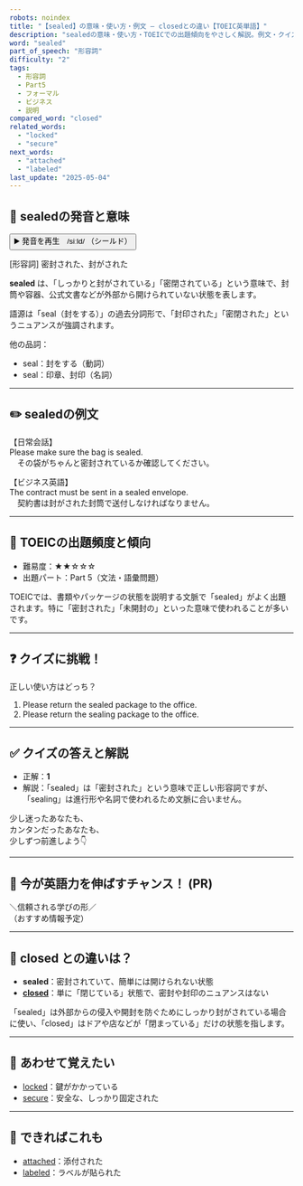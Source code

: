 ```yaml
---
robots: noindex
title: "【sealed】の意味・使い方・例文 ― closedとの違い【TOEIC英単語】"
description: "sealedの意味・使い方・TOEICでの出題傾向をやさしく解説。例文・クイズ付きでclosedとの違いもわかりやすく学べます。"
word: "sealed"
part_of_speech: "形容詞"
difficulty: "2"
tags:
  - 形容詞
  - Part5
  - フォーマル
  - ビジネス
  - 説明
compared_word: "closed"
related_words:
  - "locked"
  - "secure"
next_words:
  - "attached"
  - "labeled"
last_update: "2025-05-04"
---
```


## 🔰 sealedの発音と意味

<button class="play-audio" onclick="playTTS('sealed')">
  <span class="play-audio-main">
    ▶️ 発音を再生　/siːld/
  </span>
  <span class="play-audio-sub">
    （シールド）
  </span>
</button>

[形容詞] 密封された、封がされた

**sealed** は、「しっかりと封がされている」「密閉されている」という意味で、封筒や容器、公式文書などが外部から開けられていない状態を表します。

語源は「seal（封をする）」の過去分詞形で、「封印された」「密閉された」というニュアンスが強調されます。

他の品詞：  
- seal：封をする（動詞）
- seal：印章、封印（名詞）

---

## ✏️ sealedの例文

【日常会話】  
Please make sure the bag is sealed.  
　その袋がちゃんと密封されているか確認してください。

【ビジネス英語】  
The contract must be sent in a sealed envelope.  
　契約書は封がされた封筒で送付しなければなりません。

---

## 🎯 TOEICの出題頻度と傾向

- 難易度：★★☆☆☆
- 出題パート：Part 5（文法・語彙問題）

TOEICでは、書類やパッケージの状態を説明する文脈で「sealed」がよく出題されます。特に「密封された」「未開封の」といった意味で使われることが多いです。

---

## ❓ クイズに挑戦！

正しい使い方はどっち？

1. Please return the sealed package to the office.  
2. Please return the sealing package to the office.

---

## ✅ クイズの答えと解説

- 正解：**1**
- 解説：「sealed」は「密封された」という意味で正しい形容詞ですが、「sealing」は進行形や名詞で使われるため文脈に合いません。

少し迷ったあなたも、  
カンタンだったあなたも、  
少しずつ前進しよう👇️

---

## 🚀 今が英語力を伸ばすチャンス！ (PR)

<div class="info-center">
＼信頼される学びの形／<br>  
（おすすめ情報予定）
</div>

---

## 🤔  closed との違いは？

- **sealed**：密封されていて、簡単には開けられない状態
- **[closed](/word/closed)**：単に「閉じている」状態で、密封や封印のニュアンスはない

「sealed」は外部からの侵入や開封を防ぐためにしっかり封がされている場合に使い、「closed」はドアや店などが「閉まっている」だけの状態を指します。

---

## 🧩 あわせて覚えたい

- [locked](/word/locked)：鍵がかかっている
- [secure](/word/secure)：安全な、しっかり固定された

---

## 📖 できればこれも

- [attached](/word/attached)：添付された
- [labeled](/word/labeled)：ラベルが貼られた

<!-- cvid: aid05_bid44 -->
